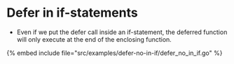 # Defer in if-statements

* Even if we put the defer call inside an if-statement, the deferred function will only execute at the end of the enclosing function.

{% embed include file="src/examples/defer-no-in-if/defer_no_in_if.go" %}



